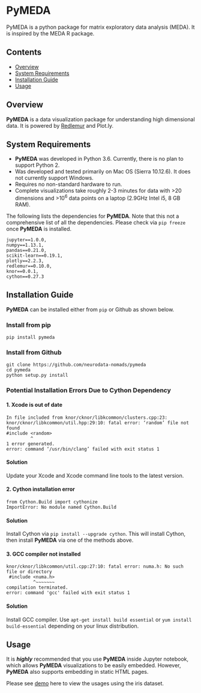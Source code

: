 # PyMEDA
PyMEDA is a python package for matrix exploratory data analysis (MEDA). It is inspired by the MEDA R package.

## Contents
- [Overview](#overview)
- [System Requirements](#system-requirements)
- [Installation Guide](#installation-guide)
- [Usage](#usage)

## Overview
**PyMEDA** is a data visualization package for understanding high dimensional data. It is powered by [Redlemur](https://github.com/neurodatadesign/lemur "Redlemur") and Plot.ly.

## System Requirements
  - **PyMEDA** was developed in Python 3.6. Currently, there is no plan to support Python 2.
  - Was developed and tested primarily on Mac OS (Sierra 10.12.6). It does not currently support Windows.
  - Requires no non-standard hardware to run.
  - Complete visualizations take roughly 2-3 minutes for data with >20 dimensions and >10<sup>6</sup> data points on a laptop (2.9GHz Intel i5, 8 GB RAM).

The following lists the dependencies for **PyMEDA**. Note that this not a comprehensive list of all the dependencies. Please check via `pip freeze` once **PyMEDA** is installed. 

```
jupyter==1.0.0,
numpy==1.13.1,
pandas==0.21.0,
scikit-learn==0.19.1,
plotly==2.2.3,
redlemur==0.10.0,
knor==0.0.1,
cython==0.27.3
```

## Installation Guide
**PyMEDA** can be installed either from `pip` or Github as shown below. 

### Install from pip

    pip install pymeda

### Install from Github

    git clone https://github.com/neurodata-nomads/pymeda
    cd pymeda
    python setup.py install

### Potential Installation Errors Due to Cython Dependency
#### 1. Xcode is out of date

    In file included from knor/cknor/libkcommon/clusters.cpp:23:
    knor/cknor/libkcommon/util.hpp:29:10: fatal error: ‘random’ file not found
    #include <random>
             ^
    1 error generated.
    error: command ‘/usr/bin/clang’ failed with exit status 1

#### Solution
Update your Xcode and Xcode command line tools to the latest version.

#### 2. Cython installation error

    from Cython.Build import cythonize
    ImportError: No module named Cython.Build

#### Solution
Install Cython via `pip install --upgrade cython`. This will install Cython, 
then install **PyMEDA** via one of the methods above.

#### 3. GCC compiler not installed

    knor/cknor/libkcommon/util.cpp:27:10: fatal error: numa.h: No such file or directory
     #include <numa.h>
              ^~~~~~~~
    compilation terminated.
    error: command 'gcc' failed with exit status 1

#### Solution
Install GCC compiler. Use `apt-get install build essential` or `yum install build-essential` depending
on your linux distribution.

## Usage
It is **_highly_** recommended that you use **PyMEDA** inside Jupyter notebook, which allows **PyMEDA** visualizations to be easily embedded. However, **PyMEDA** also supports embedding in static HTML pages. 

Please see [demo](https://github.com/neurodata-nomads/pymeda/blob/master/notebooks/Demo.ipynb "PyMEDA demo using iris dataset")
 here to view the usages using the iris dataset.

